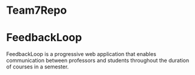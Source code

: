 # Team7Repo
# FeedbackLoop
FeedbackLoop is a progressive web application that enables communication between professors and students throughout the duration of courses in a semester. 

